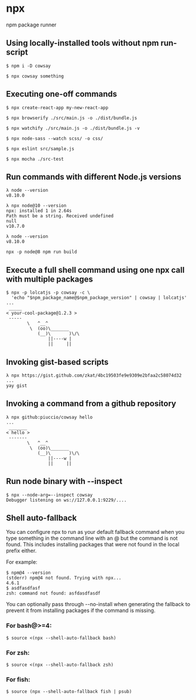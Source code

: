 # npx

npm package runner

## Using locally-installed tools without npm run-script

```shell
$ npm i -D cowsay

$ npx cowsay something
```

## Executing one-off commands

```shell
$ npx create-react-app my-new-react-app

$ npx browserify ./src/main.js -o ./dist/bundle.js

$ npx watchify ./src/main.js -o ./dist/bundle.js -v

$ npx node-sass --watch scss/ -o css/

$ npx eslint src/sample.js

$ npx mocha ./src-test
```

## Run commands with different Node.js versions

```shell
λ node --version
v8.10.0

λ npx node@10 --version
npx: installed 1 in 2.64s
Path must be a string. Received undefined
null
v10.7.0

λ node --version
v8.10.0
```

```
npx -p node@8 npm run build
```

## Execute a full shell command using one npx call with multiple packages

```whell
$ npx -p lolcatjs -p cowsay -c \
  'echo "$npm_package_name@$npm_package_version" | cowsay | lolcatjs'
...
 _____
< your-cool-package@1.2.3 >
 -----
        \   ^__^
         \  (oo)\_______
            (__)\       )\/\
                ||----w |
                ||     ||
```

## Invoking gist-based scripts

```shell
λ npx https://gist.github.com/zkat/4bc19503fe9e9309e2bfaa2c58074d32
...
yay gist
```

## Invoking a command from a github repository

```shell
λ npx github:piuccio/cowsay hello
...
 _______
< hello >
 -------
        \   ^__^
         \  (oo)\_______
            (__)\       )\/\
                ||----w |
                ||     ||
```

## Run node binary with --inspect

```shell
$ npx --node-arg=--inspect cowsay
Debugger listening on ws://127.0.0.1:9229/....
```

## Shell auto-fallback

You can configure npx to run as your default fallback command when you type something in the command line with an @ but the command is not found. This includes installing packages that were not found in the local prefix either.

For example:

```shell
$ npm@4 --version
(stderr) npm@4 not found. Trying with npx...
4.6.1
$ asdfasdfasf
zsh: command not found: asfdasdfasdf
```

You can optionally pass through --no-install when generating the fallback to prevent it from installing packages if the command is missing.

### For bash@>=4:

```shell
$ source <(npx --shell-auto-fallback bash)
```

### For zsh:

```shell
$ source <(npx --shell-auto-fallback zsh)
```

### For fish:

```shell
$ source (npx --shell-auto-fallback fish | psub)
```
